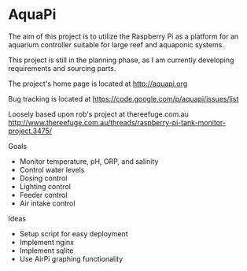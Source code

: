 AquaPi
======

The aim of this project is to utilize the Raspberry Pi as
a platform for an aquarium controller suitable for large
reef and aquaponic systems.

This project is still in the planning phase, as I am currently
developing requirements and sourcing parts.

The project's home page is located at http://aquapi.org

Bug tracking is located at https://code.google.com/p/aquapi/issues/list

Loosely based upon rob's project at thereefuge.com.au
http://www.thereefuge.com.au/threads/raspberry-pi-tank-monitor-project.3475/

Goals
  * Monitor temperature, pH, ORP, and salinity
  * Control water levels
  * Dosing control
  * Lighting control
  * Feeder control
  * Air intake control

Ideas
  * Setup script for easy deployment
  * Implement nginx
  * Implement sqlite
  * Use AirPi graphing functionality
